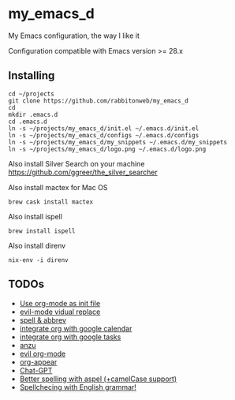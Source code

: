 # my_emacs_d

My Emacs configuration, the way I like it

Configuration compatible with Emacs version >= 28.x

## Installing

```
cd ~/projects
git clone https://github.com/rabbitonweb/my_emacs_d
cd
mkdir .emacs.d
cd .emacs.d
ln -s ~/projects/my_emacs_d/init.el ~/.emacs.d/init.el
ln -s ~/projects/my_emacs_d/configs ~/.emacs.d/configs
ln -s ~/projects/my_emacs_d/my_snippets ~/.emacs.d/my_snippets
ln -s ~/projects/my_emacs_d/logo.png ~/.emacs.d/logo.png
```

Also install Silver Search on your machine https://github.com/ggreer/the_silver_searcher

Also install mactex for Mac OS

```
brew cask install mactex
```


Also install ispell

```
brew install ispell
```

Also install direnv

```
nix-env -i direnv
```

## TODOs
* [Use org-mode as init file](https://gewhere.github.io/orgmode-emacs-init-file)
* [evil-mode vidual replace](https://github.com/troyp/evil-visual-replace#introduction)
* [spell & abbrev](https://endlessparentheses.com/ispell-and-abbrev-the-perfect-auto-correct.html)
* [integrate org with google calendar](https://github.com/kidd/org-gcal.el)
* [integrate org with google tasks](https://github.com/JulienMasson/org-gtasks)
* [anzu](https://github.com/emacsorphanage/anzu)
* [evil org-mode](https://github.com/Somelauw/evil-org-mode)
* [org-appear](https://github.com/awth13/org-appear)
* [Chat-GPT](https://www.youtube.com/watch?v=fvBDxiFPG6I)
* [Better spelling with aspel (+camelCase support)](http://blog.binchen.org/posts/what-s-the-best-spell-check-set-up-in-emacs.html)
* [Spellchecing with English grammar!](https://joelkuiper.eu/spellcheck_emacs)
